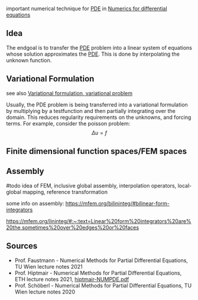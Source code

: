 
important numerical technique for [PDE](PDE.md) in [Numerics for differential equations](Numerics%20for%20differential%20equations.md)


## Idea
The endgoal is to transfer the [PDE](PDE.md) problem into a linear system of equations whose solution approximates the [PDE](PDE.md).
This is done by interpolating the unknown function.


## Variational Formulation
see also [Variational formulation, variational problem](Variational%20formulation,%20variational%20problem.md)



Usually, the PDE problem is being transferred into a variational formulation by multiplying by a testfunction and then partially integrating over the domain. This reduces regularity requirements on the unknowns, and forcing terms.
For example, consider the poisson problem:
$$\Delta u = f$$


## Finite dimensional function spaces/FEM spaces


## Assembly



#todo idea of FEM, inclusive global assembly, interpolation operators, local-global mapping, reference transformation

some info on assembly:
https://mfem.org/bilininteg/#bilinear-form-integrators

https://mfem.org/lininteg/#:~:text=Linear%20form%20integrators%20are%20the,sometimes%20over%20edges%20or%20faces



## Sources
- Prof. Faustmann - Numerical Methods for Partial Differential Equations, TU Wien lecture notes 2021
- Prof. Hiptmair - Numerical Methods for Partial Differential Equations, ETH lecture notes 2021, [hiptmair-NUMPDE.pdf](hiptmair-NUMPDE.pdf)
- Prof. Schöberl - Numerical Methods for Partial Differential Equations, TU Wien lecture notes 2020